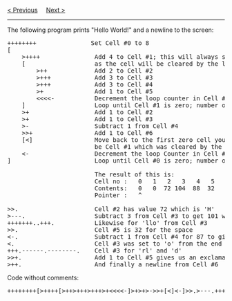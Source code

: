 <a href="/Examples/Adding-2-Values.md">&lt; Previous</a>
&nbsp;&nbsp;&nbsp;
<a href="/Examples/ROT13.md">Next &gt;</a>
<hr>
The following program prints "Hello World!" and a newline to the screen:
<pre>
++++++++               Set Cell #0 to 8
[
    &gt;++++               Add 4 to Cell #1; this will always set Cell #1 to 4
    [                   as the cell will be cleared by the loop
        &gt;++             Add 2 to Cell #2
        &gt;+++            Add 3 to Cell #3
        &gt;+++            Add 3 to Cell #4
        &gt;+              Add 1 to Cell #5
        &lt;&lt;&lt;&lt;-           Decrement the loop counter in Cell #1
    ]                   Loop until Cell #1 is zero; number of iterations is 4
    &gt;+                  Add 1 to Cell #2
    &gt;+                  Add 1 to Cell #3
    &gt;-                  Subtract 1 from Cell #4
    &gt;&gt;+                 Add 1 to Cell #6
    [&lt;]                 Move back to the first zero cell you find; this will
                        be Cell #1 which was cleared by the previous loop
    &lt;-                  Decrement the loop Counter in Cell #0
]                       Loop until Cell #0 is zero; number of iterations is 8<br>
                        The result of this is:
                        Cell no :   0   1   2   3   4   5   6
                        Contents:   0   0  72 104  88  32   8
                        Pointer :   ^<br>
&gt;&gt;.                     Cell #2 has value 72 which is 'H'
&gt;---.                   Subtract 3 from Cell #3 to get 101 which is 'e'
+++++++..+++.           Likewise for 'llo' from Cell #3
&gt;&gt;.                     Cell #5 is 32 for the space
&lt;-.                     Subtract 1 from Cell #4 for 87 to give a 'W'
&lt;.                      Cell #3 was set to 'o' from the end of 'Hello'
+++.------.--------.    Cell #3 for 'rl' and 'd'
&gt;&gt;+.                    Add 1 to Cell #5 gives us an exclamation point
&gt;++.                    And finally a newline from Cell #6
</pre>
Code without comments:
<pre>++++++++[&gt;++++[&gt;++&gt;+++&gt;+++&gt;+&lt;&lt;&lt;&lt;-]&gt;+&gt;+&gt;-&gt;&gt;+[&lt;]&lt;-]&gt;&gt;.&gt;---.+++++++..+++.&gt;&gt;.&lt;-.&lt;.+++.------.--------.&gt;&gt;+.&gt;++.</pre>

